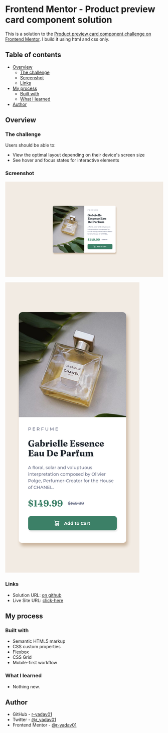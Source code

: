 # Frontend Mentor - Product preview card component solution

This is a solution to the [Product preview card component challenge on Frontend Mentor](https://www.frontendmentor.io/challenges/product-preview-card-component-GO7UmttRfa). I build it using html and css only.

## Table of contents

-   [Overview](#overview)
    -   [The challenge](#the-challenge)
    -   [Screenshot](#screenshot)
    -   [Links](#links)
-   [My process](#my-process)
    -   [Built with](#built-with)
    -   [What I learned](#what-i-learned)
-   [Author](#author)

## Overview

### The challenge

Users should be able to:

-   View the optimal layout depending on their device's screen size
-   See hover and focus states for interactive elements

### Screenshot

![](./images/screenshot-desktop.png)

![](./images/screenshot-mobile.png)

### Links

-   Solution URL: [on github](https://github.com/r-yadav01/fm-product-preview-card-component)
-   Live Site URL: [click-here](https://r-yadav01.github.io/fm-product-preview-card-component/)

## My process

### Built with

-   Semantic HTML5 markup
-   CSS custom properties
-   Flexbox
-   CSS Grid
-   Mobile-first workflow

### What I learned

-   Nothing new.

## Author

-   GitHub - [r-yadav01](https://github.com/r-yadav01)
-   Twitter - [@r_yadav01](https://x.com/r_yadav01)
-   Frontend Mentor - [@r-yadav01](https://www.frontendmentor.io/profile/r-yadav01)
